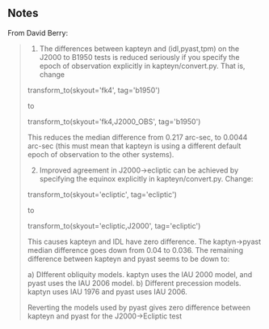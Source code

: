 Notes
-----

From David Berry:

> 1) The differences between kapteyn and (idl,pyast,tpm) on the J2000 to
> B1950 tests is reduced seriously if you specify the epoch of
> observation explicitly in kapteyn/convert.py. That is, change
>
> transform_to(skyout='fk4', tag='b1950')
>
> to
>
> transform_to(skyout='fk4,J2000_OBS', tag='b1950')
>
> This reduces the median difference from 0.217 arc-sec, to 0.0044
> arc-sec (this must mean that kapteyn is using a different default
> epoch of observation to the other systems).
>
> 2) Improved agreement in J2000->ecliptic can be achieved by
> specifying the equinox explicitly in kapteyn/convert.py. Change:
>
> transform_to(skyout='ecliptic', tag='ecliptic')
>
> to
>
> transform_to(skyout='ecliptic,J2000', tag='ecliptic')
>
> This causes kapteyn and IDL have zero difference. The kaptyn->pyast
> median difference goes down from 0.04 to 0.036. The remaining
> difference between kapteyn and pyast seems to be down to:
>
> a) DIfferent obliquity models. kaptyn uses the IAU 2000 model, and
> pyast uses the IAU 2006 model.
> b) Different precession models. kaptyn uses IAU 1976 and pyast uses IAU 2006.
>
> Reverting the models used by pyast gives zero difference between
> kapteyn and pyast for the J2000->Ecliptic test

